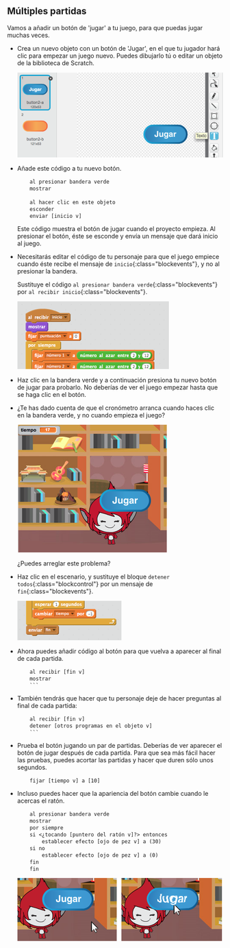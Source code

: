 ## Múltiples partidas

Vamos a añadir un botón de 'jugar' a tu juego, para que puedas jugar muchas veces.



+ Crea un nuevo objeto con un botón de 'Jugar', en el que tu jugador hará clic para empezar un juego nuevo. Puedes dibujarlo tú o editar un objeto de la biblioteca de Scratch.

	![screenshot](images/brain-play.png)

+ Añade este código a tu nuevo botón.

	```blocks
		al presionar bandera verde
		mostrar

		al hacer clic en este objeto
		esconder
		enviar [inicio v]
	```

	Este código muestra el botón de jugar cuando el proyecto empieza. Al presionar el botón, éste se esconde y envía un mensaje que dará inicio al juego.

+ Necesitarás editar el código de tu personaje para que el juego empiece cuando éste recibe el mensaje de `inicio`{:class="blockevents"}, y no al presionar la bandera.

	Sustituye el código `al presionar bandera verde`{:class="blockevents"} por `al recibir inicio`{:class="blockevents"}.

	![screenshot](images/brain-start.png)

+ Haz clic en la bandera verde y a continuación presiona tu nuevo botón de jugar para probarlo. No deberías de ver el juego empezar hasta que se haga clic en el botón.

+ ¿Te has dado cuenta de que el cronómetro arranca cuando haces clic en la bandera verde, y no cuando empieza el juego?

	![screenshot](images/brain-timer-bug.png)

	¿Puedes arreglar este problema?

+ Haz clic en el escenario, y sustituye el bloque `detener todos`{:class="blockcontrol"} por un mensaje de `fin`{:class="blockevents"}.

	![screenshot](images/brain-end.png)

+ Ahora puedes añadir código al botón para que vuelva a aparecer al final de cada partida.

	```blocks
		al recibir [fin v]
		mostrar
		```

+ También tendrás que hacer que tu personaje deje de hacer preguntas al final de cada partida:

	```blocks
		al recibir [fin v]
		detener [otros programas en el objeto v]
		```

+ Prueba el botón jugando un par de partidas. Deberías de ver aparecer el botón de jugar después de cada partida. Para que sea más fácil hacer las pruebas, puedes acortar las partidas y hacer que duren sólo unos segundos.

	```blocks
		fijar [tiempo v] a [10]
	```

+ Incluso puedes hacer que la apariencia del botón cambie cuando le acercas el ratón.

	```blocks
		al presionar bandera verde
		mostrar
		por siempre
   		si <¿tocando [puntero del ratón v]?> entonces
      		establecer efecto [ojo de pez v] a (30)
   		si no
      		establecer efecto [ojo de pez v] a (0)
   		fin
		fin
	```

	![screenshot](images/brain-fisheye.png)



